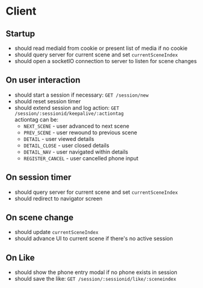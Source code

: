 # Client

## Startup

* should read mediaId from cookie or present list of media if no cookie
* should query server for current scene and set `currentSceneIndex`
* should open a socketIO connection to server to listen for scene changes

## On user interaction

* should start a session if necessary: `GET /session/new`
* should reset session timer
* should extend session and log action: `GET /session/:sessionid/keepalive/:actiontag`  
  actiontag can be:
  * `NEXT_SCENE` - user advanced to next scene
  * `PREV_SCENE` - user rewound to previous scene
  * `DETAIL` - user viewed details
  * `DETAIL_CLOSE` - user closed details
  * `DETAIL_NAV` - user navigated within details
  * `REGISTER_CANCEL` - user cancelled phone input

## On session timer

* should query server for current scene and set `currentSceneIndex`
* should redirect to navigator screen

## On scene change

* should update `currentSceneIndex`
* should advance UI to current scene if there's no active session

## On Like

* should show the phone entry modal if no phone exists in session
* should save the like: `GET /session/:sessionid/like/:sceneindex`
